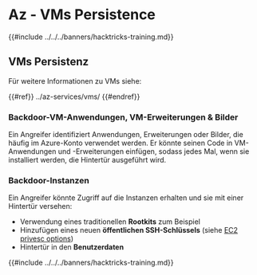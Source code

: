 # Az - VMs Persistence

{{#include ../../../banners/hacktricks-training.md}}

## VMs Persistenz

Für weitere Informationen zu VMs siehe:

{{#ref}}
../az-services/vms/
{{#endref}}

### Backdoor-VM-Anwendungen, VM-Erweiterungen & Bilder <a href="#backdoor-instances" id="backdoor-instances"></a>

Ein Angreifer identifiziert Anwendungen, Erweiterungen oder Bilder, die häufig im Azure-Konto verwendet werden. Er könnte seinen Code in VM-Anwendungen und -Erweiterungen einfügen, sodass jedes Mal, wenn sie installiert werden, die Hintertür ausgeführt wird.

### Backdoor-Instanzen <a href="#backdoor-instances" id="backdoor-instances"></a>

Ein Angreifer könnte Zugriff auf die Instanzen erhalten und sie mit einer Hintertür versehen:

- Verwendung eines traditionellen **Rootkits** zum Beispiel
- Hinzufügen eines neuen **öffentlichen SSH-Schlüssels** (siehe [EC2 privesc options](https://cloud.hacktricks.xyz/pentesting-cloud/aws-security/aws-privilege-escalation/aws-ec2-privesc))
- Hintertür in den **Benutzerdaten** 

{{#include ../../../banners/hacktricks-training.md}}
